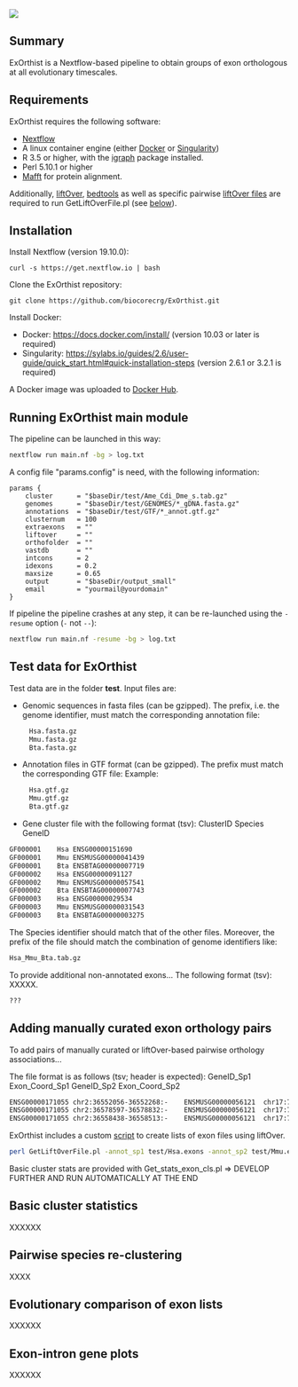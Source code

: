 <img align="middle" href="https://github.com/biocorecrg/exon_intron_orthology_pipeline" src="https://github.com/biocorecrg/exon_intron_orthology_pipeline/blob/master/docs/logo_s.png?raw=true" />


Summary
-------

ExOrthist is a Nextflow-based pipeline to obtain groups of exon orthologous at all evolutionary timescales.

Requirements
------------

ExOrthist requires the following software:
 * [Nextflow](https://www.nextflow.io/)
 * A linux container engine (either [Docker](https://www.docker.com/) or [Singularity](https://sylabs.io/guides/3.1/user-guide/cli/singularity_apps.html))
 * R 3.5 or higher, with the [igraph](https://igraph.org/) package installed.
 * Perl 5.10.1 or higher
 * [Mafft](https://mafft.cbrc.jp/alignment/software/) for protein alignment.
 
 Additionally, [liftOver](https://genome-store.ucsc.edu/), [bedtools](https://bedtools.readthedocs.io/en/latest/) as well as specific pairwise [liftOver files](http://hgdownload.soe.ucsc.edu/downloads.html#liftover) are required to run GetLiftOverFile.pl (see [below](#adding-manually-curated-exon-orthology-pairs)).


Installation
------------

Install Nextflow (version 19.10.0):

~~~~
curl -s https://get.nextflow.io | bash
~~~~

Clone the ExOrthist repository:
~~~~
git clone https://github.com/biocorecrg/ExOrthist.git
~~~~

Install Docker:

* Docker: https://docs.docker.com/install/ (version 10.03 or later is required)
* Singularity: https://sylabs.io/guides/2.6/user-guide/quick_start.html#quick-installation-steps (version 2.6.1 or 3.2.1 is required)

A Docker image was uploaded to [Docker Hub](https://cloud.docker.com/u/biocorecrg/repository/docker/biocorecrg/exon_intron_pipe). 


Running ExOrthist main module
------------

The pipeline can be launched in this way:
```bash
nextflow run main.nf -bg > log.txt
```

A config file "params.config" is need, with the following information:

```
params {
    cluster      = "$baseDir/test/Ame_Cdi_Dme_s.tab.gz"
    genomes      = "$baseDir/test/GENOMES/*_gDNA.fasta.gz"
    annotations  = "$baseDir/test/GTF/*_annot.gtf.gz"
    clusternum   = 100
    extraexons   = ""
    liftover     = ""
    orthofolder  = ""
    vastdb       = ""
    intcons      = 2
    idexons      = 0.2
    maxsize      = 0.65
    output       = "$baseDir/output_small"
    email        = "yourmail@yourdomain"
}

```

If pipeline the pipeline crashes at any step, it can be re-launched using the `-resume` option (`-` not `--`):
```bash
nextflow run main.nf -resume -bg > log.txt
```

Test data for ExOrthist
------------

Test data are in the folder **test**. Input files are:

* Genomic sequences in fasta files (can be gzipped). The prefix, i.e. the genome identifier, must match the corresponding annotation file:
```bash
     Hsa.fasta.gz
     Mmu.fasta.gz
     Bta.fasta.gz
```

* Annotation files in GTF format (can be gzipped). The prefix must match the corresponding GTF file:
Example:

```bash
     Hsa.gtf.gz
     Mmu.gtf.gz 
     Bta.gtf.gz
```

* Gene cluster file with the following format (tsv): ClusterID Species GeneID
```bash
GF000001	Hsa	ENSG00000151690
GF000001	Mmu	ENSMUSG00000041439
GF000001	Bta	ENSBTAG00000007719
GF000002	Hsa	ENSG00000091127
GF000002	Mmu	ENSMUSG00000057541
GF000002	Bta	ENSBTAG00000007743
GF000003	Hsa	ENSG00000029534
GF000003	Mmu	ENSMUSG00000031543
GF000003	Bta	ENSBTAG00000003275
```

The Species identifier should match that of the other files. Moreover, the prefix of the file should match the combination of genome identifiers like:
```bash
Hsa_Mmu_Bta.tab.gz
```


To provide additional non-annotated exons... The following format (tsv): XXXXX.

```bash
???
```


Adding manually curated exon orthology pairs
------------

To add pairs of manually curated or liftOver-based pairwise orthology associations...

The file format is as follows (tsv; header is expected):  GeneID_Sp1 Exon_Coord_Sp1 GeneID_Sp2 Exon_Coord_Sp2

```bash
ENSG00000171055	chr2:36552056-36552268:-	ENSMUSG00000056121	chr17:78377717-78377890:-
ENSG00000171055	chr2:36578597-36578832:-	ENSMUSG00000056121	chr17:78400630-78400865:-
ENSG00000171055	chr2:36558438-36558513:-	ENSMUSG00000056121	chr17:78384744-78384819:-
```

ExOrthist includes a custom [script](https://github.com/biocorecrg/ExOrthist/blob/master/bin/GetLiftOverFile.pl) to create lists of exon files using liftOver.

```bash
perl GetLiftOverFile.pl -annot_sp1 test/Hsa.exons -annot_sp2 test/Mmu.exons -gene_clusters XXXX -chain_file hg38ToMm10.over.chain
```

Basic cluster stats are provided with Get_stats_exon_cls.pl => DEVELOP FURTHER AND RUN AUTOMATICALLY AT THE END


Basic cluster statistics
------------

XXXXXX



Pairwise species re-clustering
------------

XXXX


Evolutionary comparison of exon lists
------------

XXXXXX


Exon-intron gene plots
------------

XXXXXX

